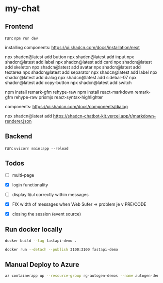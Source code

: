 # my-chat

## Frontend

run: `npm run dev`

installing components:
https://ui.shadcn.com/docs/installation/next

npx shadcn@latest add button
npx shadcn@latest add input
npx shadcn@latest add label
npx shadcn@latest add card
npx shadcn@latest add skeleton
npx shadcn@latest add avatar
npx shadcn@latest add textarea
npx shadcn@latest add separator
npx shadcn@latest add label 
npx shadcn@latest add dialog
npx shadcn@latest add sidebar-07
npx shadcn@latest add copy-button
npx shadcn@latest add switch


npm install remark-gfm rehype-raw
npm install react-markdown remark-gfm rehype-raw prismjs react-syntax-highlighter

components:
https://ui.shadcn.com/docs/components/dialog


npx shadcn@latest add https://shadcn-chatbot-kit.vercel.app/r/markdown-renderer.json

## Backend

run: `uvicorn main:app --reload`


## Todos

- [ ] multi-page
- [x] login functionality
- [ ] display li/ul correctly within messages
- [x] FIX width of messages when Web Sufer -> problem je v PRE/CODE
- [x] closing the session (event source)


## Run docker locally

```bash
docker build --tag fastapi-demo .
```

```bash 
docker run --detach --publish 3100:3100 fastapi-demo
```


## Manual Deploy to Azure


```bash
az containerapp up --resource-group rg-autogen-demos --name autogen-demo-be2  --ingress external --target-port 3100 --source . --env-vars "AZURE_OPENAI_ENDPOINT=https://aoai-eastus-mma-cdn.openai.azure.com/" "POOL_MANAGEMENT_ENDPOINT=https://swedencentral.dynamicsessions.io/subscriptions/de281c5e-5d60-4fc1-b905-c91caf45e624/resourceGroups/rg-dream-team/sessionPools/sessionpool"

```

<!-- manged identity
autogen-demo-mi

```bash
az containerapp up --resource-group rg-autogen-demos --name autogen-demo-be --ingress external --target-port 3100 --source . --assign-identity autogen-demo-mi
``` -->